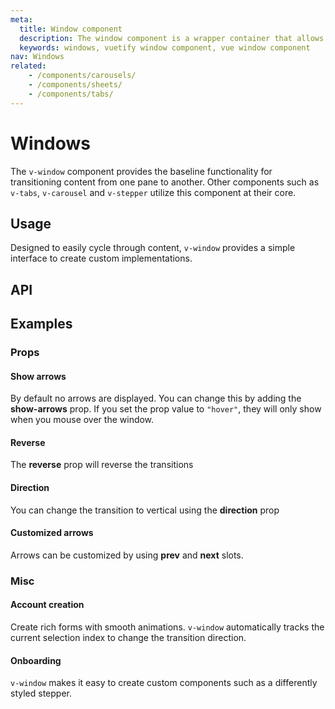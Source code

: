 ```yaml
---
meta:
  title: Window component
  description: The window component is a wrapper container that allows transitioning between content. It serves as the baseline for tabs and carousels.
  keywords: windows, vuetify window component, vue window component
nav: Windows
related:
    - /components/carousels/
    - /components/sheets/
    - /components/tabs/
---
```


# Windows

The `v-window` component provides the baseline functionality for transitioning content from one pane to another. Other components such as `v-tabs`, `v-carousel` and `v-stepper` utilize this component at their core.

<entry />

## Usage

Designed to easily cycle through content, `v-window` provides a simple interface to create custom implementations.

<example file="v-window/usage" />

## API

<api-inline />

## Examples

### Props

#### Show arrows

By default no arrows are displayed. You can change this by adding the **show-arrows** prop. If you set the prop value to `"hover"`, they will only show when you mouse over the window.

<example file="v-window/prop-show-arrows" />

#### Reverse

The **reverse** prop will reverse the transitions

<example file="v-window/prop-reverse" />

#### Direction

You can change the transition to vertical using the **direction** prop

<example file="v-window/prop-direction" />

#### Customized arrows

Arrows can be customized by using **prev** and **next** slots.

<example file="v-window/slots-next-prev" />

### Misc

#### Account creation

Create rich forms with smooth animations. `v-window` automatically tracks the current selection index to change the transition direction.

<example file="v-window/misc-account-creation" />

#### Onboarding

`v-window` makes it easy to create custom components such as a differently styled stepper.

<example file="v-window/misc-onboarding" />
